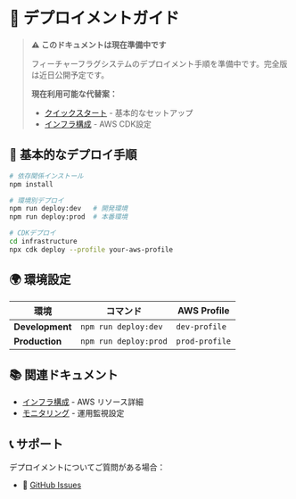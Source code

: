 # 🚀 デプロイメントガイド

> **⚠️ このドキュメントは現在準備中です**
> 
> フィーチャーフラグシステムのデプロイメント手順を準備中です。完全版は近日公開予定です。
> 
> **現在利用可能な代替案：**
> - [クイックスタート](../developers/quickstart.md) - 基本的なセットアップ
> - [インフラ構成](./infrastructure.md) - AWS CDK設定

## 🎯 基本的なデプロイ手順

```bash
# 依存関係インストール
npm install

# 環境別デプロイ
npm run deploy:dev   # 開発環境
npm run deploy:prod  # 本番環境

# CDKデプロイ
cd infrastructure
npx cdk deploy --profile your-aws-profile
```

## 🌍 環境設定

| 環境 | コマンド | AWS Profile |
|------|----------|-------------|
| **Development** | `npm run deploy:dev` | `dev-profile` |
| **Production** | `npm run deploy:prod` | `prod-profile` |

## 📚 関連ドキュメント

- [インフラ構成](./infrastructure.md) - AWS リソース詳細
- [モニタリング](./monitoring.md) - 運用監視設定

## 📞 サポート

デプロイメントについてご質問がある場合：
- 📧 [GitHub Issues](https://github.com/your-org/feature-flag-system/issues)